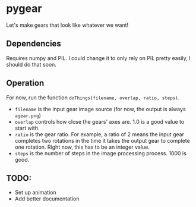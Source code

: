 # pygear

Let's make gears that look like whatever we want!

## Dependencies

Requires numpy and PIL. I could change it to only rely on PIL pretty easily, I should do that soon.

## Operation

For now, run the function `doThings(filename, overlap, ratio, steps)`.
* `filename` is the input gear image source (for now, the output is always `agear.png`)
* `overlap` controls how close the gears' axes are. 1.0 is a good value to start with.
* `ratio` is the gear ratio. For example, a ratio of 2 means the input gear completes two rotations in the time it takes the output gear to complete one rotation. Right now, this has to be an integer value.
* `steps` is the number of steps in the image processing process. 1000 is good.

## TODO:

* Set up animation
* Add better documentation
